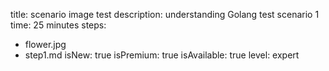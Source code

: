 title: scenario image test
description: understanding Golang test scenario 1
time: 25 minutes
steps:
  - flower.jpg
  - step1.md
isNew: true
isPremium: true
isAvailable: true
level: expert

